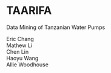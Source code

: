 # TAARIFA
Data Mining of Tanzanian Water Pumps   

Eric Chang   
Mathew Li   
Chen Lin   
Haoyu Wang   
Allie Woodhouse   
